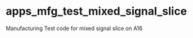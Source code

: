 apps_mfg_test_mixed_signal_slice
================================

Manufacturing Test code for mixed signal slice on A16 
